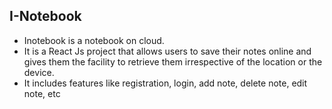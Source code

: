 ## I-Notebook

- Inotebook is a notebook on cloud.
- It is a React Js project that allows users to save their notes online and gives them the facility to retrieve them irrespective of the location or the device.
- It includes features like registration, login, add note, delete note, edit note, etc
